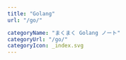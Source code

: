 ```yaml
---
title: "Golang"
url: "/go/"

categoryName: "まくまく Golang ノート"
categoryUrl: "/go/"
categoryIcon: _index.svg
---
```

